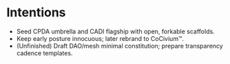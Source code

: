 # Intentions
- Seed CPDA umbrella and CADI flagship with open, forkable scaffolds.
- Keep early posture innocuous; later rebrand to CoCivium™.
- (Unfinished) Draft DAO/mesh minimal constitution; prepare transparency cadence templates.
